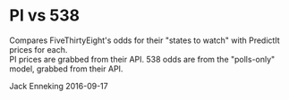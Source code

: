 # PI vs 538
Compares FiveThirtyEight's odds for their "states to watch" with PredictIt prices for each.  
PI prices are grabbed from their API.
538 odds are from the "polls-only" model, grabbed from their API.

Jack Enneking
2016-09-17

